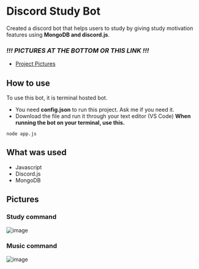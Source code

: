 # Discord Study Bot

Created a discord bot that helps users to study by giving study motivation features using **MongoDB and discord.js**.

### ***!!! PICTURES AT THE BOTTOM OR THIS LINK !!!***
- [Project Pictures](https://flic.kr/s/aHsmWrZ9Jg)


## How to use
To use this bot, it is terminal hosted bot.
- You need **config.json** to run this project. Ask me if you need it.
- Download the file and run it through your text editor (VS Code)
**When running the bot on your terminal, use this.**

```
node app.js
```

## What was used
- Javascript
- Discord.js
- MongoDB

## Pictures

### Study command

![image](https://user-images.githubusercontent.com/77949696/129763423-e1f963be-abb0-47f9-9e26-21317ff84881.png)

### Music command

![image](https://user-images.githubusercontent.com/77949696/129763354-593a36d8-64ad-473b-832a-2c802d6b48a1.png)

